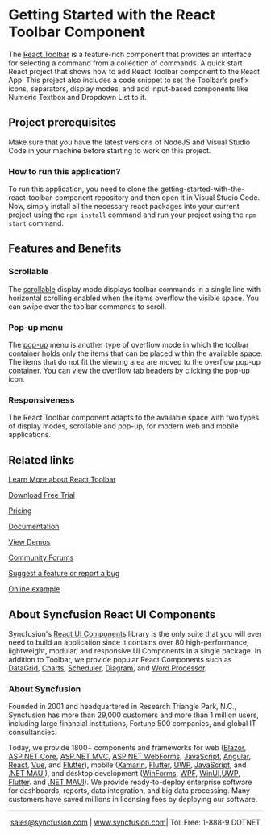 # Getting Started with the React Toolbar Component

The [React Toolbar](https://www.syncfusion.com/react-components/react-toolbar?utm_source=github&utm_medium=listing&utm_campaign=react-toolbar-github-samples) is a feature-rich component that provides an interface for selecting a command from a collection of commands. A quick start React project that shows how to add React Toolbar component to the React App. This project also includes a code snippet to set the Toolbar’s prefix icons, separators, display modes, and add input-based components like Numeric Textbox and Dropdown List to it.

## Project prerequisites

Make sure that you have the latest versions of NodeJS and Visual Studio Code in your machine before starting to work on this project.

### How to run this application?

To run this application, you need to clone the getting-started-with-the-react-toolbar-component repository and then open it in Visual Studio Code. Now, simply install all the necessary react packages into your current project using the `npm install` command and run your project using the `npm start` command.

## Features and Benefits

### Scrollable

The [scrollable](https://ej2.syncfusion.com/react/documentation/toolbar/responsive-mode#scrollable?utm_source=github&utm_medium=listing&utm_campaign=react-toolbar-github-samples) display mode displays toolbar commands in a single line with horizontal scrolling enabled when the items overflow the visible space. You can swipe over the toolbar commands to scroll.

### Pop-up menu

The [pop-up](https://ej2.syncfusion.com/react/documentation/toolbar/responsive-mode#popup?utm_source=github&utm_medium=listing&utm_campaign=react-toolbar-github-samples) menu is another type of overflow mode in which the toolbar container holds only the items that can be placed within the available space. The items that do not fit the viewing area are moved to the overflow pop-up container. You can view the overflow tab headers by clicking the pop-up icon.

### Responsiveness

The React Toolbar component adapts to the available space with two types of display modes, scrollable and pop-up, for modern web and mobile applications.

## Related links
[Learn More about React Toolbar](https://www.syncfusion.com/react-components/react-toolbar?utm_source=github&utm_medium=listing&utm_campaign=react-toolbar-github-samples)

[Download Free Trial](https://www.syncfusion.com/downloads/react?utm_source=github&utm_medium=listing&utm_campaign=react-toolbar-github-samples)

[Pricing](https://www.syncfusion.com/sales/teamlicense?utm_source=github&utm_medium=listing&utm_campaign=react-toolbar-github-samples)

[Documentation](https://ej2.syncfusion.com/react/documentation/toolbar/getting-started?utm_source=github&utm_medium=listing&utm_campaign=react-toolbar-github-samples)

[View Demos](https://github.com/SyncfusionExamples/getting-started-with-the-react-toolbar-component?utm_source=github&utm_medium=listing&utm_campaign=react-toolbar-github-samples)

[Community Forums](https://www.syncfusion.com/forums/react-js2?utm_source=github&utm_medium=listing&utm_campaign=react-toolbar-github-samples)

[Suggest a feature or report a bug](https://www.syncfusion.com/feedback/react?utm_source=github&utm_medium=listing&utm_campaign=react-toolbar-github-samples)

[Online example](https://ej2.syncfusion.com/react/demos/#/bootstrap5/toolbar/default?utm_source=github&utm_medium=listing&utm_campaign=react-toolbar-github-samples)


## About Syncfusion React UI Components
Syncfusion's [React UI Components](https://www.syncfusion.com/react-components?utm_source=github&utm_medium=listing&utm_campaign=react-datepicker-github-samples) library is the only suite that you will ever need to build an application since it contains over 80 high-performance, lightweight, modular, and responsive UI Components in a single package. In addition to Toolbar, we provide popular React Components such as [DataGrid](https://www.syncfusion.com/react-components/react-data-grid?utm_source=github&utm_medium=listing&utm_campaign=react-toolbar-github-samples), [Charts](https://www.syncfusion.com/react-components/react-charts?utm_source=github&utm_medium=listing&utm_campaign=react-toolbar-github-samples), [Scheduler](https://www.syncfusion.com/react-components/react-scheduler?utm_source=github&utm_medium=listing&utm_campaign=react-toolbar-github-samples), [Diagram](https://www.syncfusion.com/react-components/react-diagram?utm_source=github&utm_medium=listing&utm_campaign=react-toolbar-github-samples), and [Word Processor](https://www.syncfusion.com/react-components/react-word-processor?utm_source=github&utm_medium=listing&utm_campaign=react-toolbar-github-samples).

### About Syncfusion
Founded in 2001 and headquartered in Research Triangle Park, N.C., Syncfusion has more than 29,000 customers and more than 1 million users, including large financial institutions, Fortune 500 companies, and global IT consultancies.

Today, we provide 1800+ components and frameworks for web ([Blazor](https://www.syncfusion.com/blazor-components?utm_source=github&utm_medium=listing&utm_campaign=react-toolbar-github-samples), [ASP.NET Core](https://www.syncfusion.com/aspnet-core-ui-controls?utm_source=github&utm_medium=listing&utm_campaign=react-toolbar-github-samples), [ASP.NET MVC](https://www.syncfusion.com/aspnet-mvc-ui-controls?utm_source=github&utm_medium=listing&utm_campaign=react-toolbar-github-samples), [ASP.NET WebForms](https://www.syncfusion.com/jquery/aspnet-webforms-ui-controls?utm_source=github&utm_medium=listing&utm_campaign=react-toolbar-github-samples), [JavaScript](https://www.syncfusion.com/javascript-ui-controls?utm_source=github&utm_medium=listing&utm_campaign=react-toolbar-github-samples), [Angular](https://www.syncfusion.com/angular-components?utm_source=github&utm_medium=listing&utm_campaign=react-toolbar-github-samples), [React](https://www.syncfusion.com/react-components?utm_source=github&utm_medium=listing&utm_campaign=react-toolbar-github-samples), [Vue](https://www.syncfusion.com/vue-components?utm_source=github&utm_medium=listing&utm_campaign=react-toolbar-github-samples), and [Flutter](https://www.syncfusion.com/flutter-widgets?utm_source=github&utm_medium=listing&utm_campaign=react-toolbar-github-samples)), mobile ([Xamarin](https://www.syncfusion.com/xamarin-ui-controls?utm_source=github&utm_medium=listing&utm_campaign=react-toolbar-github-samples), [Flutter](https://www.syncfusion.com/flutter-widgets?utm_source=github&utm_medium=listing&utm_campaign=react-toolbar-github-samples), [UWP](https://www.syncfusion.com/uwp-ui-controls?utm_source=github&utm_medium=listing&utm_campaign=react-toolbar-github-samples), [JavaScript](https://www.syncfusion.com/javascript-ui-controls?utm_source=github&utm_medium=listing&utm_campaign=react-toolbar-github-samples), and [.NET MAUI](https://www.syncfusion.com/maui-controls?utm_source=github&utm_medium=listing&utm_campaign=react-toolbar-github-samples)), and desktop development ([WinForms](https://www.syncfusion.com/winforms-ui-controls?utm_source=github&utm_medium=listing&utm_campaign=react-toolbar-github-samples), [WPF](https://www.syncfusion.com/wpf-controls?utm_source=github&utm_medium=listing&utm_campaign=react-toolbar-github-samples), [WinUI](https://www.syncfusion.com/winui-controls?utm_source=github&utm_medium=listing&utm_campaign=react-toolbar-github-samples),[UWP](https://www.syncfusion.com/uwp-ui-controls?utm_source=github&utm_medium=listing&utm_campaign=react-toolbar-github-samples), [Flutter](https://www.syncfusion.com/flutter-widgets?utm_source=github&utm_medium=listing&utm_campaign=react-toolbar-github-samples). and [.NET MAUI](https://www.syncfusion.com/maui-controls?utm_source=github&utm_medium=listing&utm_campaign=react-toolbar-github-samples)). We provide ready-to-deploy enterprise software for dashboards, reports, data integration, and big data processing. Many customers have saved millions in licensing fees by deploying our software.

<hr style="height:0.3px;border:none;color:lightgrey;background-color:lightgrey;" />

<p align="center">
<a href="mailto:sales@syncfusion.com?Subject=Syncfusion React Toolbar - GitHub" target="_top">sales@syncfusion.com</a> | <a href="https://www.syncfusion.com?utm_source=github&utm_medium=listing&utm_campaign=react-toolbar-github-samples">www.syncfusion.com</a>| Toll Free: 1-888-9 DOTNET <br>
</p>